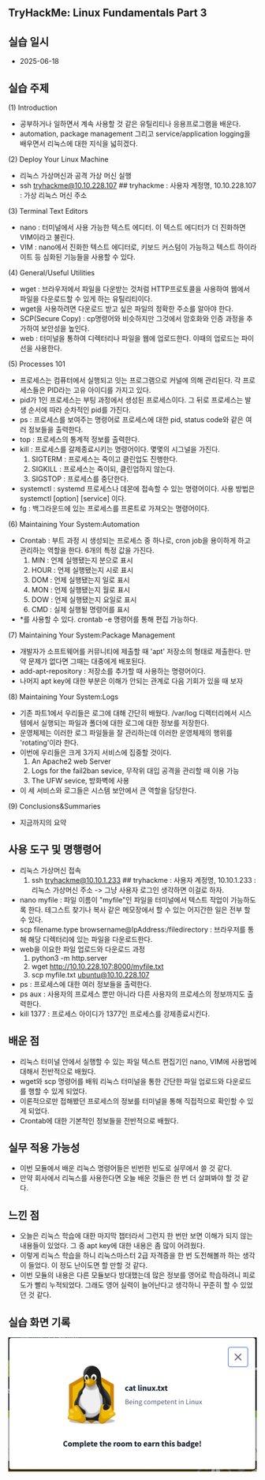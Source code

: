 ## TryHackMe: Linux Fundamentals Part 3


## 실습 일시
 - 2025-06-18


## 실습 주제
(1) Introduction 
 - 공부하거나 일하면서 계속 사용할 것 같은 유틸리티나 응용프로그램을 배운다.
 - automation, package management 그리고 service/application logging을 배우면서 리눅스에 대한 지식을 넓히겠다.

(2) Deploy Your Linux Machine
 - 리눅스 가상머신과 공격 가상 머신 실행
 - ssh tryhackme@10.10.228.107 ## tryhackme : 사용자 계정명, 10.10.228.107 : 가상 리눅스 머신 주소

(3) Terminal Text Editors
 - nano : 터미널에서 사용 가능한 텍스트 에디터.  이 텍스트 에디터가 더 진화하면 VIM이라고 불린다.
 - VIM : nano에서 진화한 텍스트 에디터로, 키보드 커스텀이 가능하고 텍스트 하이라이트 등 심화된 기능들을 사용할 수 있다.

(4) General/Useful Utilities
 - wget : 브라우저에서 파일을 다운받는 것처럼 HTTP프로토콜을 사용하여 웹에서 파일을 다운로드할 수 있게 하는 유틸리티이다.
 - wget을 사용하려면 다운로드 받고 싶은 파일의 정확한 주소를 알아야 한다.
 - SCP(Secure Copy) :  cp명령어와 비슷하지만 그것에서 암호화와 인증 과정을 추가하여 보안성을 높인다.
 - web : 터미널을 통하여 디렉터리나 파일을 웹에 업로드한다. 이때의 업로드는 파이선을 사용한다.

(5) Processes 101
 - 프로세스는 컴퓨터에서 실행되고 잇는 프로그램으로 커널에 의해 관리된다. 각 프로세스들은 PID라는 고유 아이디를 가지고 있다.
 - pid가 1인 프로세스는 부팅 과정에서 생성된 프로세스이다. 그 뒤로 프로세스는 발생 순서에 따라 순차적인 pid를 가진다.
 - ps : 프로세스를 보여주는 명령어로 프로세스에 대한 pid, status code와 같은 여러 정보들을 출력한다.
 - top : 프로세스의 통계적 정보를 출력한다.
 - kill : 프로세스를 갈제종료시키는 명령어이다. 몇몇의 시그널을 가진다.
   1) SIGTERM : 프로세스는 죽이고 클린업도 진행한다.
   2) SIGKILL : 프로세스는 죽이되, 클린업하지 않는다.
   3) SIGSTOP : 프로세스를 중단한다.
 - systemctl : systemd 프로세스나 데몬에 접속할 수 있는 명령어이다. 사용 방법은 systemctl [option] [service] 이다.
 - fg :  백그라운드에 있는 프로세스를 프론트로 가져오는 명령어이다.

(6) Maintaining Your System:Automation
 - Crontab : 부트 과정 시 생성되는 프로세스 중 하나로, cron job을 용이하게 하고 관리하는 역할을 한다. 6개의 특정 값을 가진다.
   1) MIN : 언제 실행됐는지 분으로 표시
   2) HOUR : 언제 실행됐는지 시로 표시
   3) DOM : 언제 실행됐는지 일로 표시 
   4) MON : 언제 실행됐는지 월로 표시
   5) DOW : 언제 실행됐는지 요일로 표시
   6) CMD : 실제 실행될 명령어를 표시
 - *를 사용할 수 있다. crontab -e 명령어를 통해 편집 가능하다.

(7) Maintaining Your System:Package Management
 - 개발자가 소프트웨어를 커뮤니티에 제출할 때 'apt' 저장소의 형태로 제출한다. 만약 문제가 없다면 그때는 대중에게 배포된다.
 - add-apt-repository : 저장소를 추가할 때 사용하는 명령어이다.
 - 나머지 apt key에 대한 부분은 이해가 안되는 관계로 다음 기회가 있을 때 보자

(8) Maintaining Your System:Logs
 - 기존 파트1에서 우리들은 로그에 대해 간단히 배웠다. /var/log 디렉터리에서 시스템에서 실행되는 파일과 폴더에 대한 로그에 대한 정보를 저장한다.
 - 운영체제는 이러한 로그 파일들을 잘 관리하는데 이러한 운영체제의 행위를 'rotating'이라 한다.
 - 이번에 우리들은 크게 3가지 서비스에 집중할 것이다.
   1) An Apache2 web Server
   2) Logs for the fail2ban sevice, 무작위 대입 공격을 관리할 때 이용 가능
   3) The UFW sevice, 방화벽에 사용
 - 이 세 서비스와 로그들은 시스템 보안에서 큰 역할을 담당한다.

(9) Conclusions&Summaries
 - 지금까지의 요약


## 사용 도구 및 명행령어   
 - 리눅스 가상머신 접속
   1) ssh tryhackme@10.10.1.233 ## tryhackme : 사용자 계정명, 10.10.1.233 : 리눅스 가상머신 주소 -> 그냥 사용자 로그인 생각하면 이걸로 하자.
 - nano myfile : 파일 이름이 "myfile"인 파일을 터미널에서 텍스트 작업이 가능하도록 한다. 테그스트 찾기나 복사 같은 메모장에서 할 수 있는 어지간한 일은 전부 할 수 있다.
 - scp filename.type browsername@IpAddress:/filedirectory : 브라우저를 통해 해당 디렉터리에 있는 파일을 다운로드한다.
 - web을 이요한 파일 업로드와 다운로드 과정
   1) python3 -m http.server
   2) wget http://10.10.228.107:8000/myfile.txt
   3) scp myfile.txt ubuntu@10.10.228.107
  - ps : 프로세스에 대한 여러 정보들을 출력한다.
  - ps aux : 사용자의 프로세스 뿐만 아니라 다른 사용자의 프로세스의 정보까지도 출력한다.
  - kill 1377 : 프로세스 아이디가 1377인 프로세스를 강제종료시킨다.


## 배운 점
 - 리눅스 터미널 안에서 실행할 수 있는 파일 텍스트 편집기인 nano, VIM에 사용법에 대해서 전반적으로 배웠다. 
 - wget와 scp 명령어를 배워 리눅스 터미널을 통한 간단한 파일 업로드와 다운로드를 행할 수 있게 되었다.
 - 이론적으로만 접해봤던 프로세스의 정보를 터미널을 통해 직접적으로 확인할 수 있게 되었다.
 - Crontab에 대한 기본적인 정보들을 전반적으로 배웠다.


## 실무 적용 가능성
 - 이번 모듈에서 배운 리눅스 명령어들은 빈번한 빈도로 실무에서 쓸 것 같다.
 - 만약 회사에서 리눅스를 사용한다면 오늘 배운 것들은 한 번 더 살펴봐야 할 것 같다.


## 느낀 점
 - 오늘은 리눅스 학습에 대한 마지막 챕터라서 그런지 한 번만 보면 이해가 되지 않는 내용들이 있었다. 그 중 apt key에 대한 내용은 좀 많이 어려웠다.
 - 이렇게 리눅스 학습을 하니 리눅스마스터 2급 자격증을 한 번 도전해볼까 하는 생각이 들었다. 이 정도 난이도면 할 만할 것 같다.
 - 이번 모듈의 내용은 다른 모듈보다 방대했는데 많은 정보를 영어로 학습하려니 피로도가 빨리 누적되었다. 그래도 영어 실력이 늘어난다고 생각하니 꾸준히 할 수 있었던 것 같다.

   
## 실습 화면 기록
![실습 결과](images/Linux_Fundamentals_Part_3.png)
